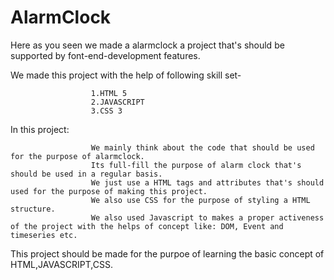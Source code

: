 # AlarmClock

Here as you seen we made a alarmclock a project that's should be supported by font-end-development features.

We made this project with the help of following skill set-

                      1.HTML 5
                      2.JAVASCRIPT
                      3.CSS 3
  
In this project:

                      We mainly think about the code that should be used for the purpose of alarmclock.
                      Its full-fill the purpose of alarm clock that's should be used in a regular basis.
                      We just use a HTML tags and attributes that's should used for the purpose of making this project.
                      We also use CSS for the purpose of styling a HTML structure.
                      We also used Javascript to makes a proper activeness of the project with the helps of concept like: DOM, Event and timeseries etc.

This project should be made for the purpoe of learning the basic concept of HTML,JAVASCRIPT,CSS.

